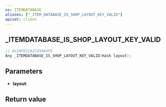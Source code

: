 ```yaml
---
ns: ITEMDATABASE
aliases: ["_ITEM_DATABASE_IS_SHOP_LAYOUT_KEY_VALID"]
apiset: client
---
```

## _ITEMDATABASE_IS_SHOP_LAYOUT_KEY_VALID

```c
// 0x3AFE5182C45A84F6
Any _ITEMDATABASE_IS_SHOP_LAYOUT_KEY_VALID(Hash layout);
```


## Parameters
* **layout**:

## Return value

